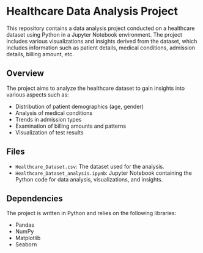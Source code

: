# Healthcare Data Analysis Project

This repository contains a data analysis project conducted on a healthcare dataset using Python in a Jupyter Notebook environment. The project includes various visualizations and insights derived from the dataset, which includes information such as patient details, medical conditions, admission details, billing amount, etc.

## Overview

The project aims to analyze the healthcare dataset to gain insights into various aspects such as:

- Distribution of patient demographics (age, gender)
- Analysis of medical conditions
- Trends in admission types 
- Examination of billing amounts and patterns
- Visualization of test results

## Files

- `Healthcare_Dataset.csv`: The dataset used for the analysis.
- `Healthcare_Dataset_analysis.ipynb`: Jupyter Notebook containing the Python code for data analysis, visualizations, and insights.

## Dependencies

The project is written in Python and relies on the following libraries:

- Pandas
- NumPy
- Matplotlib
- Seaborn
